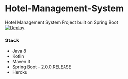 # Hotel-Management-System
Hotel Management System Project built on Spring Boot
</br>
[![Deploy](https://www.herokucdn.com/deploy/button.svg)](https://heroku.com/deploy?template=https://github.com/adilxiqbal/Hotel-Management-System/tree/heroku-server)

<h3>Stack</h3>
<ul>
  <li>Java 8</li>
  <li>Kotlin</li>
  <li>Maven 3</li>
  <li>Spring Boot - 2.0.0.RELEASE</li>
  <li>Heroku</li>
</ul>
